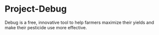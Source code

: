 # Project-Debug
Debug is a free, innovative tool to help farmers maximize their yields and make their pesticide use more effective.
